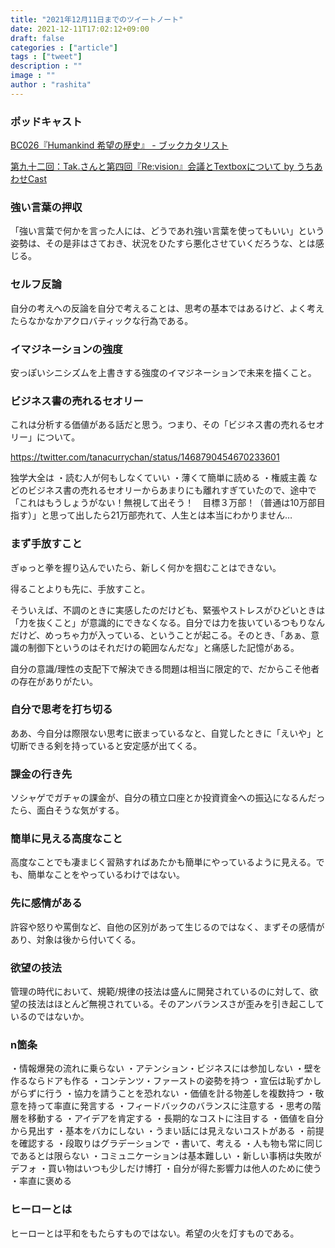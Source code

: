 ```yaml
---
title: "2021年12月11日までのツイートノート"
date: 2021-12-11T17:02:12+09:00
draft: false
categories : ["article"]
tags : ["tweet"]
description : ""
image : ""
author : "rashita"
---
```


### ポッドキャスト

[BC026『Humankind 希望の歴史』 - ブックカタリスト](https://bookcatalyst.substack.com/p/bc026humankind-?r=8qq62&utm_campaign=post&utm_medium=web&utm_source=twitter)

[第九十二回：Tak.さんと第四回『Re:vision』会議とTextboxについて by うちあわせCast](https://anchor.fm/rashita/episodes/Tak-RevisionTextbox-e1bf7vq)

### 強い言葉の押収

「強い言葉で何かを言った人には、どうであれ強い言葉を使ってもいい」という姿勢は、その是非はさておき、状況をひたすら悪化させていくだろうな、とは感じる。

### セルフ反論

自分の考えへの反論を自分で考えることは、思考の基本ではあるけど、よく考えたらなかなかアクロバティックな行為である。

### イマジネーションの強度

安っぽいシニシズムを上書きする強度のイマジネーションで未来を描くこと。

### ビジネス書の売れるセオリー

これは分析する価値がある話だと思う。つまり、その「ビジネス書の売れるセオリー」について。

https://twitter.com/tanacurrychan/status/1468790454670233601

独学大全は
・読む人が何もしなくていい
・薄くて簡単に読める
・権威主義
などのビジネス書の売れるセオリーからあまりにも離れすぎていたので、途中で「これはもうしょうがない！無視して出そう！　目標３万部！（普通は10万部目指す）」と思って出したら21万部売れて、人生とは本当にわかりません…

### まず手放すこと

ぎゅっと拳を握り込んでいたら、新しく何かを掴むことはできない。

得ることよりも先に、手放すこと。

そういえば、不調のときに実感したのだけども、緊張やストレスがひどいときは「力を抜くこと」が意識的にできなくなる。自分では力を抜いているつもりなんだけど、めっちゃ力が入っている、ということが起こる。そのとき、「あぁ、意識の制御下というのはそれだけの範囲なんだな」と痛感した記憶がある。

自分の意識/理性の支配下で解決できる問題は相当に限定的で、だからこそ他者の存在がありがたい。

### 自分で思考を打ち切る

ああ、今自分は際限ない思考に嵌まっているなと、自覚したときに「えいや」と切断できる剣を持っていると安定感が出てくる。

### 課金の行き先

ソシャゲでガチャの課金が、自分の積立口座とか投資資金への振込になるんだったら、面白そうな気がする。

### 簡単に見える高度なこと

高度なことでも凄まじく習熟すればあたかも簡単にやっているように見える。でも、簡単なことをやっているわけではない。

### 先に感情がある

許容や怒りや罵倒など、自他の区別があって生じるのではなく、まずその感情があり、対象は後から付いてくる。

### 欲望の技法

管理の時代において、規範/規律の技法は盛んに開発されているのに対して、欲望の技法はほとんど無視されている。そのアンバランスさが歪みを引き起こしているのではないか。

### n箇条

・情報爆発の流れに乗らない
・アテンション・ビジネスには参加しない
・壁を作るならドアも作る
・コンテンツ・ファーストの姿勢を持つ
・宣伝は恥ずかしがらずに行う
・協力を請うことを恐れない
・価値を計る物差しを複数持つ
・敬意を持って率直に発言する
・フィードバックのバランスに注意する
・思考の階層を移動する
・アイデアを肯定する
・長期的なコストに注目する
・価値を自分から見出す
・基本をバカにしない
・うまい話には見えないコストがある
・前提を確認する
・段取りはグラデーションで
・書いて、考える
・人も物も常に同じであるとは限らない
・コミュニケーションは基本難しい
・新しい事柄は失敗がデフォ
・買い物はいつも少しだけ博打
・自分が得た影響力は他人のために使う
・率直に褒める

### ヒーローとは

ヒーローとは平和をもたらすものではない。希望の火を灯すものである。
